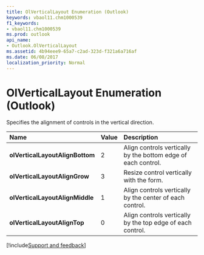 ```yaml
---
title: OlVerticalLayout Enumeration (Outlook)
keywords: vbaol11.chm1000539
f1_keywords:
- vbaol11.chm1000539
ms.prod: outlook
api_name:
- Outlook.OlVerticalLayout
ms.assetid: 4b94eee9-65a7-c2ad-323d-f321a6a716af
ms.date: 06/08/2017
localization_priority: Normal
---
```



# OlVerticalLayout Enumeration (Outlook)

Specifies the alignment of controls in the vertical direction.



|Name|Value|Description|
|:-----|:-----|:-----|
| **olVerticalLayoutAlignBottom**|2|Align controls vertically by the bottom edge of each control.|
| **olVerticalLayoutAlignGrow**|3|Resize control vertically with the form.|
| **olVerticalLayoutAlignMiddle**|1|Align controls vertically by the center of each control.|
| **olVerticalLayoutAlignTop**|0|Align controls vertically by the top edge of each control.|

[!include[Support and feedback](~/includes/feedback-boilerplate.md)]